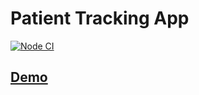 # Patient Tracking App

[![Node CI](https://github.com/Rost-is-love/medical-app/workflows/Node%20CI/badge.svg)](https://github.com/Rost-is-love/medical-app/actions)

## [Demo](https://aqueous-refuge-28284.herokuapp.com/)
